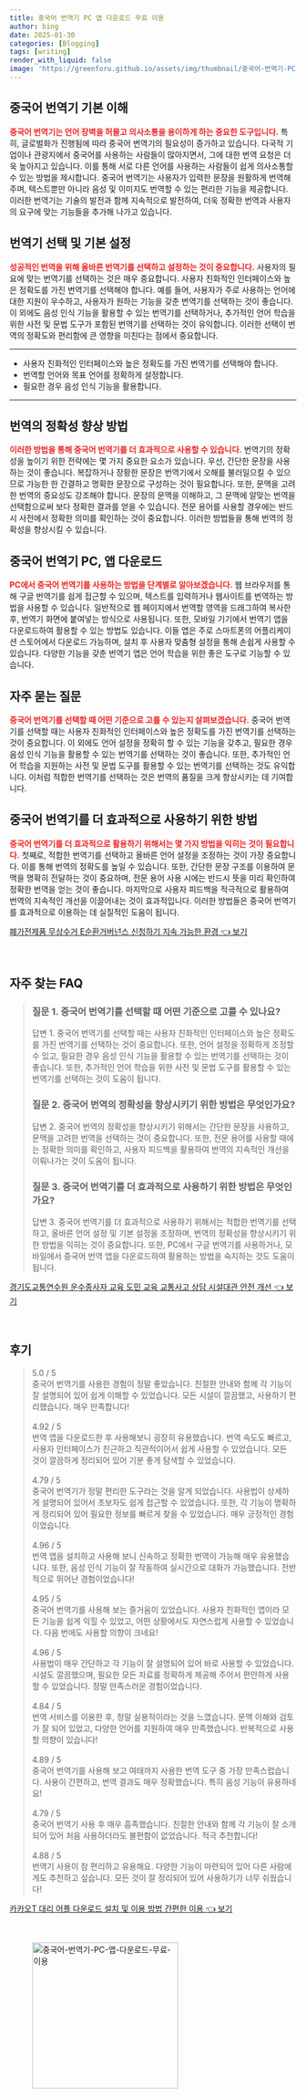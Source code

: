 ```yaml
---
title: 중국어 번역기 PC 앱 다운로드 무료 이용
author: bing
date: 2025-01-30
categories: [Blogging]
tags: [writing]
render_with_liquid: false
image: 'https://greenforu.github.io/assets/img/thumbnail/중국어-번역기-PC-앱-다운로드-무료-이용.webp'
---
```



<h2 id='중국어_번역기_기본_이해'>중국어 번역기 기본 이해</h2>

<p><b><span style="color: #ee2323;">중국어 번역기는 언어 장벽을 허물고 의사소통을 용이하게 하는 중요한 도구입니다.</span></b> 특히, 글로벌화가 진행됨에 따라 중국어 번역기의 필요성이 증가하고 있습니다. 다국적 기업이나 관광지에서 중국어를 사용하는 사람들이 많아지면서, 그에 대한 번역 요청은 더욱 높아지고 있습니다. 이를 통해 서로 다른 언어를 사용하는 사람들이 쉽게 의사소통할 수 있는 방법을 제시합니다. 중국어 번역기는 사용자가 입력한 문장을 원활하게 번역해주며, 텍스트뿐만 아니라 음성 및 이미지도 번역할 수 있는 편리한 기능을 제공합니다. 이러한 번역기는 기술의 발전과 함께 지속적으로 발전하여, 더욱 정확한 번역과 사용자의 요구에 맞는 기능들을 추가해 나가고 있습니다.</p>

<h2 id='번역기_선택_및_기본_설정'>번역기 선택 및 기본 설정</h2>

<p><b><span style="color: #ee2323;">성공적인 번역을 위해 올바른 번역기를 선택하고 설정하는 것이 중요합니다.</span></b> 사용자의 필요에 맞는 번역기를 선택하는 것은 매우 중요합니다. 사용자 친화적인 인터페이스와 높은 정확도를 가진 번역기를 선택해야 합니다. 예를 들어, 사용자가 주로 사용하는 언어에 대한 지원이 우수하고, 사용자가 원하는 기능을 갖춘 번역기를 선택하는 것이 좋습니다. 이 외에도 음성 인식 기능을 활용할 수 있는 번역기를 선택하거나, 추가적인 언어 학습을 위한 사전 및 문법 도구가 포함된 번역기를 선택하는 것이 유익합니다. 이러한 선택이 번역의 정확도와 편리함에 큰 영향을 미친다는 점에서 중요합니다.</p>

<hr />

<ul>
    <li>사용자 친화적인 인터페이스와 높은 정확도를 가진 번역기를 선택해야 합니다.</li>
    <li>번역할 언어와 목표 언어를 정확하게 설정합니다.</li>
    <li>필요한 경우 음성 인식 기능을 활용합니다.</li>
</ul>

<hr />

<h2 id='번역의_정확성_향상_방법'>번역의 정확성 향상 방법</h2>

<p><b><span style="color: #ee2323;">이러한 방법을 통해 중국어 번역기를 더 효과적으로 사용할 수 있습니다.</span></b> 번역기의 정확성을 높이기 위한 전략에는 몇 가지 중요한 요소가 있습니다. 우선, 간단한 문장을 사용하는 것이 좋습니다. 복잡하거나 장황한 문장은 번역기에서 오해를 불러일으킬 수 있으므로 가능한 한 간결하고 명확한 문장으로 구성하는 것이 필요합니다. 또한, 문맥을 고려한 번역의 중요성도 강조해야 합니다. 문장의 문맥을 이해하고, 그 문맥에 알맞는 번역을 선택함으로써 보다 정확한 결과를 얻을 수 있습니다. 전문 용어를 사용할 경우에는 반드시 사전에서 정확한 의미를 확인하는 것이 중요합니다. 이러한 방법들을 통해 번역의 정확성을 향상시킬 수 있습니다.</p>

<h2 id='중국어_번역기_PC_앱_다운로드'>중국어 번역기 PC, 앱 다운로드</h2>

<p><b><span style="color: #ee2323;">PC에서 중국어 번역기를 사용하는 방법을 단계별로 알아보겠습니다.</span></b> 웹 브라우저를 통해 구글 번역기를 쉽게 접근할 수 있으며, 텍스트를 입력하거나 웹사이트를 번역하는 방법을 사용할 수 있습니다. 일반적으로 웹 페이지에서 번역할 영역을 드래그하여 복사한 후, 번역기 화면에 붙여넣는 방식으로 사용됩니다. 또한, 모바일 기기에서 번역기 앱을 다운로드하여 활용할 수 있는 방법도 있습니다. 이들 앱은 주로 스마트폰의 어플리케이션 스토어에서 다운로드 가능하며, 설치 후 사용자 맞춤형 설정을 통해 손쉽게 사용할 수 있습니다. 다양한 기능을 갖춘 번역기 앱은 언어 학습을 위한 좋은 도구로 기능할 수 있습니다.</p>

<h2 id='자주_묻는_질문'>자주 묻는 질문</h2>

<p><b><span style="color: #ee2323;">중국어 번역기를 선택할 때 어떤 기준으로 고를 수 있는지 살펴보겠습니다.</span></b> 중국어 번역기를 선택할 때는 사용자 친화적인 인터페이스와 높은 정확도를 가진 번역기를 선택하는 것이 중요합니다. 이 외에도 언어 설정을 정확히 할 수 있는 기능을 갖추고, 필요한 경우 음성 인식 기능을 활용할 수 있는 번역기를 선택하는 것이 좋습니다. 또한, 추가적인 언어 학습을 지원하는 사전 및 문법 도구를 활용할 수 있는 번역기를 선택하는 것도 유익합니다. 이처럼 적합한 번역기를 선택하는 것은 번역의 품질을 크게 향상시키는 데 기여합니다. </p>

<h2 id='더_효과적으로_사용하기'>중국어 번역기를 더 효과적으로 사용하기 위한 방법</h2>

<p><b><span style="color: #ee2323;">중국어 번역기를 더 효과적으로 활용하기 위해서는 몇 가지 방법을 익히는 것이 필요합니다.</span></b> 첫째로, 적합한 번역기를 선택하고 올바른 언어 설정을 조정하는 것이 가장 중요합니다. 이를 통해 번역의 정확도를 높일 수 있습니다. 또한, 간단한 문장 구조를 이용하여 문맥을 명확히 전달하는 것이 중요하며, 전문 용어 사용 시에는 반드시 뜻을 미리 확인하여 정확한 번역을 얻는 것이 좋습니다. 마지막으로 사용자 피드백을 적극적으로 활용하여 번역의 지속적인 개선을 이끌어내는 것이 효과적입니다. 이러한 방법들은 중국어 번역기를 효과적으로 이용하는 데 실질적인 도움이 됩니다.</p>


<p><a class="click-button" title="폐가전제품 무상수거 E순환거버넌스 신청하기 지속 가능한 환경" href="https://greenforu.github.io/posts/%ED%8F%90%EA%B0%80%EC%A0%84%EC%A0%9C%ED%92%88-%EB%AC%B4%EC%83%81%EC%88%98%EA%B1%B0-E%EC%88%9C%ED%99%98%EA%B1%B0%EB%B2%84%EB%84%8C%EC%8A%A4-%EC%8B%A0%EC%B2%AD%ED%95%98%EA%B8%B0-%EC%A7%80%EC%86%8D-%EA%B0%80%EB%8A%A5%ED%95%9C-%ED%99%98%EA%B2%BD/" rel="dofollow">폐가전제품 무상수거 E순환거버넌스 신청하기 지속 가능한 환경 👈 보기</a></p><br>
<h2 id='자주_찾는_FAQ'>자주 찾는 FAQ</h2>
<div itemscope="" itemtype="https://schema.org/FAQPage"> 
<blockquote> 
<div itemscope="" itemprop="mainEntity" itemtype="https://schema.org/Question"> 
<h3 itemprop="name">질문 1. 중국어 번역기를 선택할 때 어떤 기준으로 고를 수 있나요?</h3> 
<div itemscope="" itemprop="acceptedAnswer" itemtype="https://schema.org/Answer"> 
<span itemprop="text"> 
<p>답변 1. 중국어 번역기를 선택할 때는 사용자 친화적인 인터페이스와 높은 정확도를 가진 번역기를 선택하는 것이 중요합니다. 또한, 언어 설정을 정확하게 조정할 수 있고, 필요한 경우 음성 인식 기능을 활용할 수 있는 번역기를 선택하는 것이 좋습니다. 또한, 추가적인 언어 학습을 위한 사전 및 문법 도구를 활용할 수 있는 번역기를 선택하는 것이 도움이 됩니다.</p> 
</span> 
</div> 
</div> 

<div itemscope="" itemprop="mainEntity" itemtype="https://schema.org/Question"> 
<h3 itemprop="name">질문 2. 중국어 번역의 정확성을 향상시키기 위한 방법은 무엇인가요?</h3> 
<div itemscope="" itemprop="acceptedAnswer" itemtype="https://schema.org/Answer"> 
<span itemprop="text"> 
<p>답변 2. 중국어 번역의 정확성을 향상시키기 위해서는 간단한 문장을 사용하고, 문맥을 고려한 번역을 선택하는 것이 중요합니다. 또한, 전문 용어를 사용할 때에는 정확한 의미를 확인하고, 사용자 피드백을 활용하여 번역의 지속적인 개선을 이뤄나가는 것이 도움이 됩니다.</p> 
</span> 
</div> 
</div> 

<div itemscope="" itemprop="mainEntity" itemtype="https://schema.org/Question"> 
<h3 itemprop="name">질문 3. 중국어 번역기를 더 효과적으로 사용하기 위한 방법은 무엇인가요?</h3> 
<div itemscope="" itemprop="acceptedAnswer" itemtype="https://schema.org/Answer"> 
<span itemprop="text"> 
<p>답변 3. 중국어 번역기를 더 효과적으로 사용하기 위해서는 적합한 번역기를 선택하고, 올바른 언어 설정 및 기본 설정을 조정하며, 번역의 정확성을 향상시키기 위한 방법을 익히는 것이 중요합니다. 또한, PC에서 구글 번역기를 사용하거나, 모바일에서 중국어 번역 앱을 다운로드하여 활용하는 방법을 숙지하는 것도 도움이 됩니다.</p> 
</span> 
</div> 
</div> 

</blockquote> 
</div>
<p><a class="click-button" title="경기도교통연수원 운수종사자 교육 도민 교육 교통사고 상담 시설대관 안전 개선" href="https://greenforu.github.io/posts/%EA%B2%BD%EA%B8%B0%EB%8F%84%EA%B5%90%ED%86%B5%EC%97%B0%EC%88%98%EC%9B%90-%EC%9A%B4%EC%88%98%EC%A2%85%EC%82%AC%EC%9E%90-%EA%B5%90%EC%9C%A1-%EB%8F%84%EB%AF%BC-%EA%B5%90%EC%9C%A1-%EA%B5%90%ED%86%B5%EC%82%AC%EA%B3%A0-%EC%83%81%EB%8B%B4-%EC%8B%9C%EC%84%A4%EB%8C%80%EA%B4%80-%EC%95%88%EC%A0%84-%EA%B0%9C%EC%84%A0/" rel="dofollow">경기도교통연수원 운수종사자 교육 도민 교육 교통사고 상담 시설대관 안전 개선 👈 보기</a></p><br>
<h2 id='후기'>후기</h2>
<div itemscope itemtype="https://schema.org/Product">
  <blockquote>
  <div itemprop="review" itemscope itemtype="https://schema.org/Review">
      <div itemprop="reviewRating" itemscope itemtype="https://schema.org/Rating"> <span itemprop="ratingValue">5.0</span> / <span itemprop="bestRating">5</span> </div>
      <span itemprop="reviewBody">중국어 번역기를 사용한 경험이 정말 좋았습니다. 친절한 안내와 함께 각 기능이 잘 설명되어 있어 쉽게 이해할 수 있었습니다. 모든 시설이 깔끔했고, 사용하기 편리했습니다. 매우 만족합니다!</span>
  </div>
  <br>
  <div itemprop="review" itemscope itemtype="https://schema.org/Review">
      <div itemprop="reviewRating" itemscope itemtype="https://schema.org/Rating"> <span itemprop="ratingValue">4.92</span> / <span itemprop="bestRating">5</span> </div>
      <span itemprop="reviewBody">번역 앱을 다운로드한 후 사용해보니 굉장히 유용했습니다. 번역 속도도 빠르고, 사용자 인터페이스가 친근하고 직관적이어서 쉽게 사용할 수 있었습니다. 모든 것이 깔끔하게 정리되어 있어 기분 좋게 탐색할 수 있었습니다.</span>
  </div>
  <br>
  <div itemprop="review" itemscope itemtype="https://schema.org/Review">
      <div itemprop="reviewRating" itemscope itemtype="https://schema.org/Rating"> <span itemprop="ratingValue">4.79</span> / <span itemprop="bestRating">5</span> </div>
      <span itemprop="reviewBody">중국어 번역기가 정말 편리한 도구라는 것을 알게 되었습니다. 사용법이 상세하게 설명되어 있어서 초보자도 쉽게 접근할 수 있었습니다. 또한, 각 기능이 명확하게 정리되어 있어 필요한 정보를 빠르게 찾을 수 있었습니다. 매우 긍정적인 경험이었습니다.</span>
  </div>
  <br>
  <div itemprop="review" itemscope itemtype="https://schema.org/Review">
      <div itemprop="reviewRating" itemscope itemtype="https://schema.org/Rating"> <span itemprop="ratingValue">4.96</span> / <span itemprop="bestRating">5</span> </div>
      <span itemprop="reviewBody">번역 앱을 설치하고 사용해 보니 신속하고 정확한 번역이 가능해 매우 유용했습니다. 또한, 음성 인식 기능이 잘 작동하여 실시간으로 대화가 가능했습니다. 전반적으로 뛰어난 경험이었습니다!</span>
  </div>
  <br>
  <div itemprop="review" itemscope itemtype="https://schema.org/Review">
      <div itemprop="reviewRating" itemscope itemtype="https://schema.org/Rating"> <span itemprop="ratingValue">4.95</span> / <span itemprop="bestRating">5</span> </div>
      <span itemprop="reviewBody">중국어 번역기를 사용해 보는 즐거움이 있었습니다. 사용자 친화적인 앱이라 모든 기능을 쉽게 익힐 수 있었고, 어떤 상황에서도 자연스럽게 사용할 수 있었습니다. 다음 번에도 사용할 의향이 크네요!</span>
  </div>
  <br>
  <div itemprop="review" itemscope itemtype="https://schema.org/Review">
      <div itemprop="reviewRating" itemscope itemtype="https://schema.org/Rating"> <span itemprop="ratingValue">4.96</span> / <span itemprop="bestRating">5</span> </div>
      <span itemprop="reviewBody">사용법이 매우 간단하고 각 기능이 잘 설명되어 있어 바로 사용할 수 있었습니다. 시설도 깔끔했으며, 필요한 모든 자료를 정확하게 제공해 주어서 편안하게 사용할 수 있었습니다. 정말 만족스러운 경험이었습니다.</span>
  </div>
  <br>
  <div itemprop="review" itemscope itemtype="https://schema.org/Review">
      <div itemprop="reviewRating" itemscope itemtype="https://schema.org/Rating"> <span itemprop="ratingValue">4.84</span> / <span itemprop="bestRating">5</span> </div>
      <span itemprop="reviewBody">번역 서비스를 이용한 후, 정말 실용적이라는 것을 느꼈습니다. 문맥 이해와 검토가 잘 되어 있었고, 다양한 언어를 지원하여 매우 만족했습니다. 반복적으로 사용할 의향이 있습니다!</span>
  </div>
  <br>
  <div itemprop="review" itemscope itemtype="https://schema.org/Review">
      <div itemprop="reviewRating" itemscope itemtype="https://schema.org/Rating"> <span itemprop="ratingValue">4.89</span> / <span itemprop="bestRating">5</span> </div>
      <span itemprop="reviewBody">중국어 번역기를 사용해 보고 여태까지 사용한 번역 도구 중 가장 만족스럽습니다. 사용이 간편하고, 번역 결과도 매우 정확했습니다. 특히 음성 기능이 유용하네요!</span>
  </div>
  <br>
  <div itemprop="review" itemscope itemtype="https://schema.org/Review">
      <div itemprop="reviewRating" itemscope itemtype="https://schema.org/Rating"> <span itemprop="ratingValue">4.79</span> / <span itemprop="bestRating">5</span> </div>
      <span itemprop="reviewBody">중국어 번역기 사용 후 매우 흡족했습니다. 친절한 안내와 함께 각 기능이 잘 소개되어 있어 처음 사용하더라도 불편함이 없었습니다. 적극 추천합니다!</span>
  </div>
  <br>
  <div itemprop="review" itemscope itemtype="https://schema.org/Review">
      <div itemprop="reviewRating" itemscope itemtype="https://schema.org/Rating"> <span itemprop="ratingValue">4.88</span> / <span itemprop="bestRating">5</span> </div>
      <span itemprop="reviewBody">번역기 사용이 참 편리하고 유용해요. 다양한 기능이 마련되어 있어 다른 사람에게도 추천하고 싶습니다. 모든 것이 잘 정리되어 있어 사용하기가 너무 쉬웠습니다!</span>
  </div>
  </blockquote>
</div>
<p><a class="click-button" title="카카오T 대리 어플 다운로드 설치 및 이용 방법 간편한 이용" href="https://greenforu.github.io/posts/%EC%B9%B4%EC%B9%B4%EC%98%A4T-%EB%8C%80%EB%A6%AC-%EC%96%B4%ED%94%8C-%EB%8B%A4%EC%9A%B4%EB%A1%9C%EB%93%9C-%EC%84%A4%EC%B9%98-%EB%B0%8F-%EC%9D%B4%EC%9A%A9-%EB%B0%A9%EB%B2%95-%EA%B0%84%ED%8E%B8%ED%95%9C-%EC%9D%B4%EC%9A%A9/" rel="dofollow">카카오T 대리 어플 다운로드 설치 및 이용 방법 간편한 이용 👈 보기</a></p><br>
<figure class="image"><img src="https://greenforu.github.io/assets/img/thumbnail/중국어-번역기-PC-앱-다운로드-무료-이용.webp" alt="중국어-번역기-PC-앱-다운로드-무료-이용" width="256" height="256"></figure>